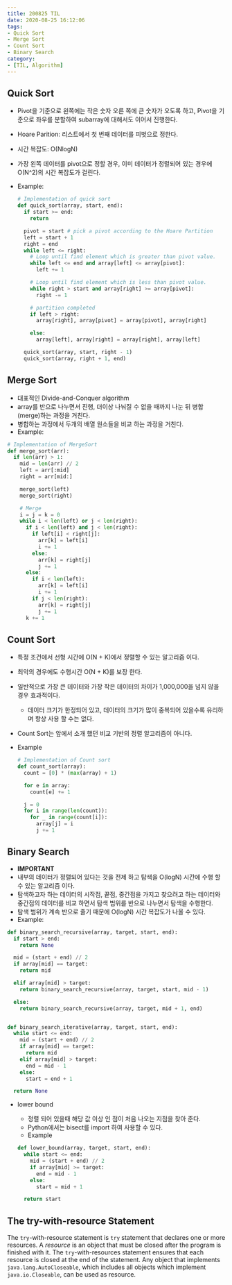 ```yaml
---
title: 200825 TIL
date: 2020-08-25 16:12:06
tags:
- Quick Sort
- Merge Sort
- Count Sort
- Binary Search
category:
- [TIL, Algorithm]
---
```


## Quick Sort

- Pivot을 기준으로 왼쪽에는 작은 숫자 오른 쪽에 큰 숫자가 오도록 하고, Pivot을 기준으로 좌우를 분할하여 subarray에 대해서도 이어서 진행한다.
- Hoare Parition: 리스트에서 첫 번째 데이터를 피벗으로 정한다.
- 시간 복잡도: O(NlogN)
- 가장 왼쪽 데이터를 pivot으로 정할 경우, 이미 데이터가 정렬되어 있는 경우에 O(N^2)의 시간 복잡도가 걸린다.
- Example:

  ```Python
  # Implementation of quick sort
  def quick_sort(array, start, end):
    if start >= end:
      return

    pivot = start # pick a pivot according to the Hoare Partition
    left = start + 1
    right = end
    while left <= right:
      # Loop until find element which is greater than pivot value.
      while left <= end and array[left] <= array[pivot]:
        left += 1

      # Loop until find element which is less than pivot value.
      while right > start and array[right] >= array[pivot]:
        right -= 1

      # partition completed
      if left > right:
        array[right], array[pivot] = array[pivot], array[right]

      else:
        array[left], array[right] = array[right], array[left]

    quick_sort(array, start, right - 1)
    quick_sort(array, right + 1, end)
  ```

## Merge Sort

- 대표적인 Divide-and-Conquer algorithm
- array를 반으로 나누면서 진행, 더이상 나눠질 수 없을 때까지 나눈 뒤  병합(merge)하는 과정을 거친다.
- 병합하는 과정에서 두개의 배열 원소들을 비교 하는 과정을 거친다.
- Example:

```Python
# Implementation of MergeSort
def merge_sort(arr):
  if len(arr) > 1:
    mid = len(arr) // 2
    left = arr[:mid]
    right = arr[mid:]

    merge_sort(left)
    merge_sort(right)

    # Merge
    i = j = k = 0
    while i < len(left) or j < len(right):
      if i < len(left) and j < len(right):
        if left[i] < right[j]:
          arr[k] = left[i]
          i += 1
        else:
          arr[k] = right[j]
          j += 1
      else:
        if i < len(left):
          arr[k] = left[i]
          i += 1
        if j < len(right):
          arr[k] = right[j]
          j += 1
      k += 1
```

## Count Sort

- 특정 조건에서 선형 시간에 O(N + K)에서 정렬할 수 있는 알고리즘 이다.
- 최악의 경우에도 수행시간 O(N + K)를 보장 한다.
- 일반적으로 가장 큰 데이터와 가장 작은 데이터의 차이가 1,000,000을 넘지 않을 경우 효과적이다.
  - 데이터 크기가 한정되어 있고, 데이터의 크기가 많이 중복되어 있을수록 유리하며 항상 사용 할 수는 없다.

- Count Sort는 앞에서 소개 했던 비교 기반의 정렬 알고리즘이 아니다.
- Example

  ```Python
  # Implementation of Count sort
  def count_sort(array):
    count = [0] * (max(array) + 1)

    for e in array:
      count[e] += 1

    j = 0
    for i in range(len(count)):
      for _ in range(count[i]):
        array[j] = i
        j += 1
  ```

## Binary Search

- **IMPORTANT**
- 내부의 데이터가 정렬되어 있다는 것을 전제 하고 탐색을 O(logN) 시간에 수행 할 수 있는 알고리즘 이다.
- 탐색하고자 하는 데이터의 시작점, 끝점, 중간점을 가지고 찾으려고 하는 데이터와 중간점의 데이터를 비교 하면서 탐색 범위를 반으로 나누면서 탐색을 수행한다.
- 탐색 범위가 계속 반으로 줄기 때문에 O(logN) 시간 복잡도가 나올 수 있다.
- Example:

```Python
def binary_search_recursive(array, target, start, end):
  if start > end:
    return None

  mid = (start + end) // 2
  if array[mid] == target:
    return mid

  elif array[mid] > target:
    return binary_search_recursive(array, target, start, mid - 1)

  else:
    return binary_search_recursive(array, target, mid + 1, end)


def binary_search_iterative(array, target, start, end):
  while start <= end:
    mid = (start + end) // 2
    if array[mid] == target:
      return mid
    elif array[mid] > target:
      end = mid - 1
    else:
      start = end + 1

  return None
```

- lower bound
  - 정렬 되어 있을때 해당 값 이상 인 점이 처음 나오는 지점을 찾아 준다.
  - Python에서는 bisect를 import 하여 사용할 수 있다.
  - Example

  ```Python
  def lower_bound(array, target, start, end):
    while start <= end:
      mid = (start + end) // 2
      if array[mid] >= target:
        end = mid - 1
      else:
        start = mid + 1

    return start
  ```

## The try-with-resource Statement

The `try`-with-resource statement is `try` statement that declares one or more resources.
A *resource* is an object that must be closed after the program is finished with it.
The `try`-with-resources statement ensures that each resource is closed at the end of the statement.
Any object that implements `java.lang.AutoCloseable`, which includes all objects which implement `java.io.Closeable`, can be used as resource.
